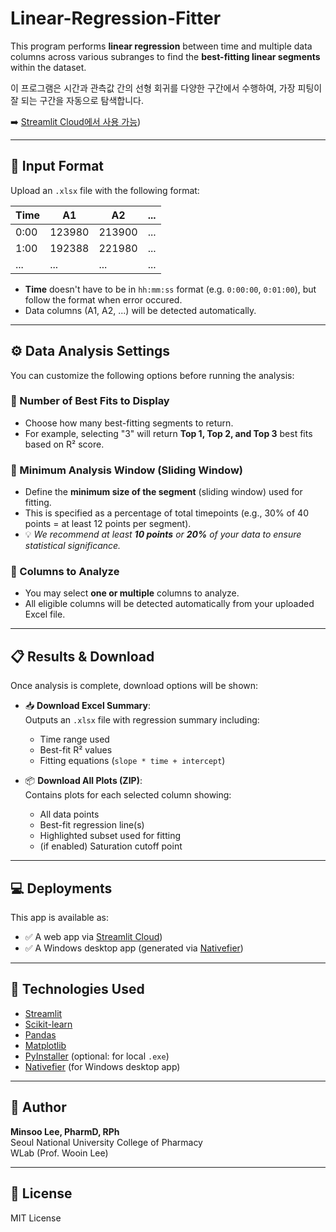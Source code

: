 # Linear-Regression-Fitter

This program performs **linear regression** between time and multiple data columns across various subranges to find the **best-fitting linear segments** within the dataset.

이 프로그램은 시간과 관측값 간의 선형 회귀를 다양한 구간에서 수행하여, 가장 피팅이 잘 되는 구간을 자동으로 탐색합니다.

➡️ [Streamlit Cloud에서 사용 가능](https://linear-regression-fitter-9a38ezlgjpskkj9fcwvxji.streamlit.app/))

---

## 📁 Input Format

Upload an `.xlsx` file with the following format:

| Time  | A1      | A2      | ...   |
|-------|---------|---------|-------|
| 0:00  | 123980  | 213900  | ...   |
| 1:00  | 192388  | 221980  | ...   |
| ...   | ...     | ...     | ...   |

- **Time** doesn't have to be in `hh:mm:ss` format (e.g. `0:00:00`, `0:01:00`), but follow the format when error occured.
- Data columns (A1, A2, ...) will be detected automatically.

---

## ⚙️ Data Analysis Settings

You can customize the following options before running the analysis:

### 🔹 Number of Best Fits to Display
- Choose how many best-fitting segments to return.
- For example, selecting "3" will return **Top 1, Top 2, and Top 3** best fits based on R² score.

### 🔹 Minimum Analysis Window (Sliding Window)
- Define the **minimum size of the segment** (sliding window) used for fitting.
- This is specified as a percentage of total timepoints (e.g., 30% of 40 points = at least 12 points per segment).
- 💡 *We recommend at least **10 points** or **20%** of your data to ensure statistical significance.*

### 🔹 Columns to Analyze
- You may select **one or multiple** columns to analyze.
- All eligible columns will be detected automatically from your uploaded Excel file.

---

## 📋 Results & Download

Once analysis is complete, download options will be shown:

- 📥 **Download Excel Summary**:  
  Outputs an `.xlsx` file with regression summary including:
  - Time range used
  - Best-fit R² values
  - Fitting equations (`slope * time + intercept`)

- 📦 **Download All Plots (ZIP)**:  
  Contains plots for each selected column showing:
  - All data points  
  - Best-fit regression line(s)  
  - Highlighted subset used for fitting  
  - (if enabled) Saturation cutoff point

---

## 💻 Deployments

This app is available as:
- ✅ A web app via [Streamlit Cloud](https://linear-regression-fitter-9a38ezlgjpskkj9fcwvxji.streamlit.app/))
- ✅ A Windows desktop app (generated via [Nativefier](https://drive.google.com/file/d/1Dfah4LvvVWkrbT37a9C-1f3nhCMH-me8/view?usp=sharing))

---

## 🧪 Technologies Used

- [Streamlit](https://streamlit.io/)
- [Scikit-learn](https://scikit-learn.org/)
- [Pandas](https://pandas.pydata.org/)
- [Matplotlib](https://matplotlib.org/)
- [PyInstaller](https://www.pyinstaller.org/) (optional: for local `.exe`)
- [Nativefier](https://github.com/nativefier/nativefier) (for Windows desktop app)

---

## 👤 Author

**Minsoo Lee, PharmD, RPh**  
Seoul National University College of Pharmacy  
WLab (Prof. Wooin Lee)

---

## 📄 License

MIT License
